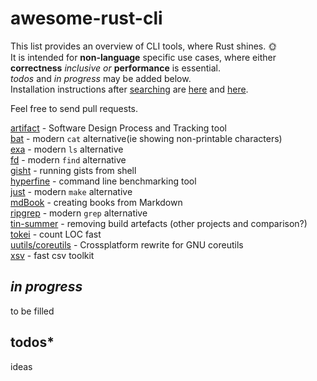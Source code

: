 # awesome-rust-cli
 This list provides an overview of CLI tools, where Rust shines. &#127774;  
 It is intended for __non-language__ specific use cases, where either **correctness** *inclusive or* **performance** is essential.  
 *todos* and *in progress* may be added below.  
 Installation instructions after [searching](https://doc.rust-lang.org/cargo/commands/cargo-search.html) are [here](https://doc.rust-lang.org/cargo/getting-started/installation.html) and [here](https://doc.rust-lang.org/cargo/commands/cargo-install.html).
 
 Feel free to send pull requests.

[artifact](https://github.com/vitiral/artifact) - Software Design Process and Tracking tool  
[bat](https://github.com/sharkdp/bat) - modern `cat` alternative(ie showing non-printable characters)  
[exa](https://github.com/ogham/exa) - modern `ls` alternative  
[fd](https://github.com/sharkdp/fd) - modern `find` alternative  
[gisht](https://github.com/Xion/gisht) - running gists from shell  
[hyperfine](https://github.com/sharkdp/hyperfine) - command line benchmarking tool  
[just](https://github.com/casey/just) - modern `make` alternative  
[mdBook](https://github.com/rust-lang-nursery/mdBook) - creating books from Markdown  
[ripgrep](https://github.com/BurntSushi/ripgrep) - modern `grep` alternative  
[tin-summer](https://github.com/vmchale/tin-summer) - removing build artefacts (other projects and comparison?)  
[tokei](https://github.com/XAMPPRocky/tokei) - count LOC fast  
[uutils/coreutils](https://github.com/uutils/coreutils) - Crossplatform rewrite for GNU coreutils  
[xsv](https://github.com/BurntSushi/xsv) - fast csv toolkit  

## *in progress* ##
to be filled

## todos* ##
ideas
